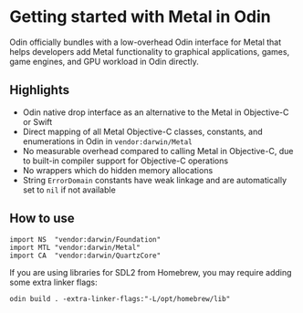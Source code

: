 # Getting started with Metal in Odin

Odin officially bundles with a low-overhead Odin interface for Metal that helps developers add Metal functionality to graphical applications, games, game engines, and GPU workload in Odin directly.

## Highlights

* Odin native drop interface as an alternative to the Metal in Objective-C or Swift
* Direct mapping of all Metal Objective-C classes, constants, and enumerations in Odin in `vendor:darwin/Metal`
* No measurable overhead compared to calling Metal in Objective-C, due to built-in compiler support for Objective-C operations
* No wrappers which do hidden memory allocations
* String `ErrorDomain` constants have weak linkage and are automatically set to `nil` if not available

## How to use

```odin
import NS  "vendor:darwin/Foundation"
import MTL "vendor:darwin/Metal"
import CA  "vendor:darwin/QuartzCore"
```

If you are using libraries for SDL2 from Homebrew, you may require adding some extra linker flags:
```
odin build . -extra-linker-flags:"-L/opt/homebrew/lib"
```

##